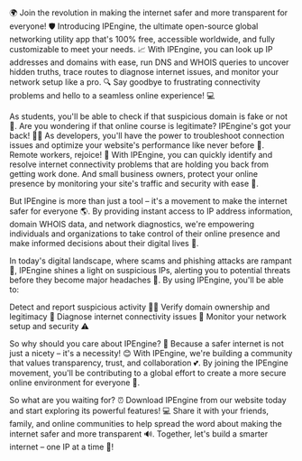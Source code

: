 🌍 Join the revolution in making the internet safer and more transparent for everyone! 🛡️ Introducing IPEngine, the ultimate open-source global networking utility app that's 100% free, accessible worldwide, and fully customizable to meet your needs. 📈 With IPEngine, you can look up IP addresses and domains with ease, run DNS and WHOIS queries to uncover hidden truths, trace routes to diagnose internet issues, and monitor your network setup like a pro. 🔍 Say goodbye to frustrating connectivity problems and hello to a seamless online experience! 💻

As students, you'll be able to check if that suspicious domain is fake or not 🤔. Are you wondering if that online course is legitimate? IPEngine's got your back! 👩‍🏫 As developers, you'll have the power to troubleshoot connection issues and optimize your website's performance like never before 🔧. Remote workers, rejoice! 🏢 With IPEngine, you can quickly identify and resolve internet connectivity problems that are holding you back from getting work done. And small business owners, protect your online presence by monitoring your site's traffic and security with ease 💸.

But IPEngine is more than just a tool – it's a movement to make the internet safer for everyone 🌎. By providing instant access to IP address information, domain WHOIS data, and network diagnostics, we're empowering individuals and organizations to take control of their online presence and make informed decisions about their digital lives 💪.

In today's digital landscape, where scams and phishing attacks are rampant 🚨, IPEngine shines a light on suspicious IPs, alerting you to potential threats before they become major headaches 🔴. By using IPEngine, you'll be able to:

Detect and report suspicious activity 👮‍♂️
Verify domain ownership and legitimacy 💯
Diagnose internet connectivity issues 🤔
Monitor your network setup and security ⚠️

So why should you care about IPEngine? 🔑 Because a safer internet is not just a nicety – it's a necessity! 😊 With IPEngine, we're building a community that values transparency, trust, and collaboration 💕. By joining the IPEngine movement, you'll be contributing to a global effort to create a more secure online environment for everyone 🌟.

So what are you waiting for? ⏰ Download IPEngine from our website today and start exploring its powerful features! 💻 Share it with your friends, family, and online communities to help spread the word about making the internet safer and more transparent 🔊. Together, let's build a smarter internet – one IP at a time 🚀!